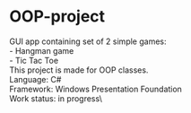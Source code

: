 # OOP-project
GUI app containing set of 2 simple games:\
	- Hangman game\
	- Tic Tac Toe\
This project is made for OOP classes.\
Language: C#\
Framework: Windows Presentation Foundation\
Work status: in progress\
